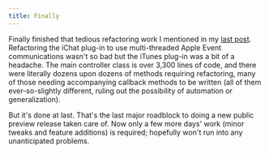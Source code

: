 ```yaml
---
title: Finally
---
```


Finally finished that tedious refactoring work I mentioned in my [last post](http://www.wincent.com/a/about/wincent/weblog/archives/2006/03/all_quiet_on_th.php). Refactoring the iChat plug-in to use multi-threaded Apple Event communications wasn't so bad but the iTunes plug-in was a bit of a headache. The main controller class is over 3,300 lines of code, and there were literally dozens upon dozens of methods requiring refactoring, many of those needing accompanying callback methods to be written (all of them ever-so-slightly different, ruling out the possibility of automation or generalization).

But it's done at last. That's the last major roadblock to doing a new public preview release taken care of. Now only a few more days' work (minor tweaks and feature additions) is required; hopefully won't run into any unanticipated problems.
